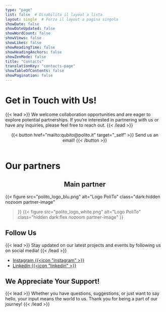 ```yaml
---
type: "page"
list: false  # Disabilita il layout a lista
layout: single  # Forza il layout a pagina singola
showDate: false
showDateUpdated: false
showWordCount: false
showViews: false
showLikes: false
showReadingTime: false
showHeadingAnchors: false
showZenMode: false
title: "Contacts"
translationKey: "contacts-page"
showTableOfContents: false
showPagination: false
---
```


# Get in Touch with Us!

{{< lead >}}
We welcome collaboration opportunities and are eager to explore potential partnerships. If you’re interested in partnering with us or have any inquiries, please feel free to reach out. 
{{< /lead >}}

<div style="text-align: center;">
<div>
{{< button href="mailto:qubito@polito.it" target="_self" >}}
Send us an email!
{{< /button >}} 
</div>


<html> 
<script>
  document.addEventListener("DOMContentLoaded", function () {
    // Initialize TypeIt for the overview subtitle
    new TypeIt(".email-field", {
      speed: 200,
      startDelay: 2000,
      lifeLike: true,
      breakLines: false,
      waitUntilVisible: true,
      loop: false,
      cursor: true,
      afterComplete: function (instance) {
        // instance.destroy();
      },
    })
      .type("qubito@polito.it", { delay: 700 })
      .go();
  });
</script>
    <br>
    <a
    href="mailto:qubito@polito.it"
    class="email-field"
    style= "
        font-size: 2rem;
        color: var(--color-neutral-200)    
    "></a>
</html>
</div>



# Our partners
<style>
.partner-image{
    max-height: 10rem;
    width: auto; 
    margin-left: auto;
    margin-right: auto;"
}
</style>

<h2 style="text-align: center">Main partner</h2>

{{< figure
    src="polito_logo_blu.png"
    alt="Logo PoliTo"
    class="dark:hidden nozoom partner-image"
>}}
{{< figure
    src="polito_logo_white.png"
    alt="Logo PoliTo"
    class="hidden dark:flex nozoom partner-image"
>}}


## Follow Us

{{< lead >}}
Stay updated on our latest projects and events by following us on social media!
{{< /lead >}}

+ [Instagram {{<icon "instagram" >}}](https://www.instagram.com/qubitoteam_polito/)
+ [Linkedin {{<icon "linkedin" >}}](https://www.linkedin.com/company/qubito-student-team-politecnico-di-torino/)


## We Appreciate Your Support!

{{< lead >}}
Whether you have questions, suggestions, or just want to say hello, your input means the world to us. Thank you for being a part of our journey!
{{< /lead >}}